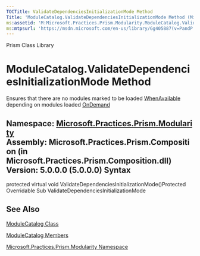 ```yaml
---
TOCTitle: ValidateDependenciesInitializationMode Method
Title: 'ModuleCatalog.ValidateDependenciesInitializationMode Method (Microsoft.Practices.Prism.Modularity)'
ms:assetid: 'M:Microsoft.Practices.Prism.Modularity.ModuleCatalog.ValidateDependenciesInitializationMode'
ms:mtpsurl: 'https://msdn.microsoft.com/en-us/library/Gg405887(v=PandP.50)'
---
```


Prism Class Library

ModuleCatalog.ValidateDependenciesInitializationMode Method
===============================================================

Ensures that there are no modules marked to be loaded [WhenAvailable](https://msdn.microsoft.com/t:microsoft.practices.prism.modularity.initializationmode) depending on modules loaded [OnDemand](https://msdn.microsoft.com/t:microsoft.practices.prism.modularity.initializationmode)

**Namespace:** [Microsoft.Practices.Prism.Modularity](https://msdn.microsoft.com/n:microsoft.practices.prism.modularity)
**Assembly:** Microsoft.Practices.Prism.Composition (in Microsoft.Practices.Prism.Composition.dll) Version: 5.0.0.0 (5.0.0.0)
Syntax
------

<span id="syntaxToggle"></span>protected virtual void ValidateDependenciesInitializationMode()Protected Overridable Sub ValidateDependenciesInitializationMode

See Also
--------


[ModuleCatalog Class](https://msdn.microsoft.com/t:microsoft.practices.prism.modularity.modulecatalog)

[ModuleCatalog Members](https://msdn.microsoft.com/allmembers.t:microsoft.practices.prism.modularity.modulecatalog)

[Microsoft.Practices.Prism.Modularity Namespace](https://msdn.microsoft.com/n:microsoft.practices.prism.modularity)
